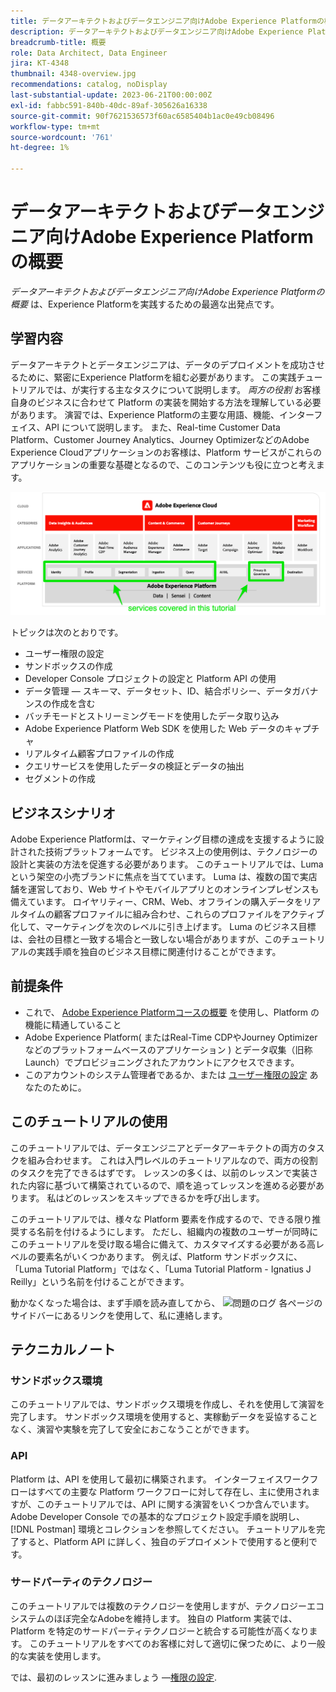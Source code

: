 ```yaml
---
title: データアーキテクトおよびデータエンジニア向けAdobe Experience Platformの概要
description: データアーキテクトおよびデータエンジニア向けAdobe Experience Platformの概要。
breadcrumb-title: 概要
role: Data Architect, Data Engineer
jira: KT-4348
thumbnail: 4348-overview.jpg
recommendations: catalog, noDisplay
last-substantial-update: 2023-06-21T00:00:00Z
exl-id: fabbc591-840b-40dc-89af-305626a16338
source-git-commit: 90f7621536573f60ac6585404b1ac0e49cb08496
workflow-type: tm+mt
source-wordcount: '761'
ht-degree: 1%

---
```


# データアーキテクトおよびデータエンジニア向けAdobe Experience Platformの概要

<!--5min-->

_データアーキテクトおよびデータエンジニア向けAdobe Experience Platformの概要_ は、Experience Platformを実践するための最適な出発点です。


<!--How do we address ETL-->

## 学習内容

データアーキテクトとデータエンジニアは、データのデプロイメントを成功させるために、緊密にExperience Platformを組む必要があります。 この実践チュートリアルでは、が実行する主なタスクについて説明します。 _両方の役割_ お客様自身のビジネスに合わせて Platform の実装を開始する方法を理解している必要があります。 演習では、Experience Platformの主要な用語、機能、インターフェイス、API について説明します。 また、Real-time Customer Data Platform、Customer Journey Analytics、Journey OptimizerなどのAdobe Experience Cloudアプリケーションのお客様は、Platform サービスがこれらのアプリケーションの重要な基礎となるので、このコンテンツも役に立つと考えます。

![このチュートリアルで扱う Platform サービス（ID、プロファイル、セグメント化、取り込み、クエリ、ガバナンス）を重点的に解説するAdobe Experience Cloud Marketecture](assets/marketecture.png)

トピックは次のとおりです。

* ユーザー権限の設定
* サンドボックスの作成
* Developer Console プロジェクトの設定と Platform API の使用
* データ管理 — スキーマ、データセット、ID、結合ポリシー、データガバナンスの作成を含む
* バッチモードとストリーミングモードを使用したデータ取り込み
* Adobe Experience Platform Web SDK を使用した Web データのキャプチャ
* リアルタイム顧客プロファイルの作成
* クエリサービスを使用したデータの検証とデータの抽出
* セグメントの作成

## ビジネスシナリオ

Adobe Experience Platformは、マーケティング目標の達成を支援するように設計された技術プラットフォームです。 ビジネス上の使用例は、テクノロジーの設計と実装の方法を促進する必要があります。 このチュートリアルでは、Luma という架空の小売ブランドに焦点を当てています。 Luma は、複数の国で実店舗を運営しており、Web サイトやモバイルアプリとのオンラインプレゼンスも備えています。 ロイヤリティー、CRM、Web、オフラインの購入データをリアルタイムの顧客プロファイルに組み合わせ、これらのプロファイルをアクティブ化して、マーケティングを次のレベルに引き上げます。 Luma のビジネス目標は、会社の目標と一致する場合と一致しない場合がありますが、このチュートリアルの実践手順を独自のビジネス目標に関連付けることができます。

## 前提条件

* これで、 [Adobe Experience Platformコースの概要](https://experienceleague.adobe.com/?recommended=ExperiencePlatform-U-1-2020.1&amp;lang=ja) を使用し、Platform の機能に精通していること
* Adobe Experience Platform( またはReal-Time CDPやJourney Optimizerなどのプラットフォームベースのアプリケーション ) とデータ収集（旧称 Launch）でプロビジョニングされたアカウントにアクセスできます。
* このアカウントのシステム管理者であるか、または [ユーザー権限の設定](configure-permissions.md) あなたのために。

## このチュートリアルの使用

このチュートリアルでは、データエンジニアとデータアーキテクトの両方のタスクを組み合わせます。 これは入門レベルのチュートリアルなので、両方の役割のタスクを完了できるはずです。 レッスンの多くは、以前のレッスンで実装された内容に基づいて構築されているので、順を追ってレッスンを進める必要があります。 私はどのレッスンをスキップできるかを呼び出します。

このチュートリアルでは、様々な Platform 要素を作成するので、できる限り推奨する名前を付けるようにします。 ただし、組織内の複数のユーザーが同時にこのチュートリアルを受け取る場合に備えて、カスタマイズする必要がある高レベルの要素名がいくつかあります。 例えば、Platform サンドボックスに、「Luma Tutorial Platform」ではなく、「Luma Tutorial Platform - Ignatius J Reilly」という名前を付けることができます。

動かなくなった場合は、まず手順を読み直してから、 ![問題のログ](https://experienceleague.adobe.com/assets/img/feedback.svg) 各ページのサイドバーにあるリンクを使用して、私に連絡します。

## テクニカルノート

### サンドボックス環境

このチュートリアルでは、サンドボックス環境を作成し、それを使用して演習を完了します。 サンドボックス環境を使用すると、実稼動データを妥協することなく、演習や実験を完了して安全におこなうことができます。

### API

Platform は、API を使用して最初に構築されます。 インターフェイスワークフローはすべての主要な Platform ワークフローに対して存在し、主に使用されますが、このチュートリアルでは、API に関する演習をいくつか含んでいます。 Adobe Developer Console での基本的なプロジェクト設定手順を説明し、 [!DNL Postman] 環境とコレクションを参照してください。 チュートリアルを完了すると、Platform API に詳しく、独自のデプロイメントで使用すると便利です。

### サードパーティのテクノロジー

このチュートリアルでは複数のテクノロジーを使用しますが、テクノロジーエコシステムのほぼ完全なAdobeを維持します。 独自の Platform 実装では、Platform を特定のサードパーティテクノロジーと統合する可能性が高くなります。 このチュートリアルをすべてのお客様に対して適切に保つために、より一般的な実装を使用します。

では、最初のレッスンに進みましょう —[権限の設定](configure-permissions.md).
